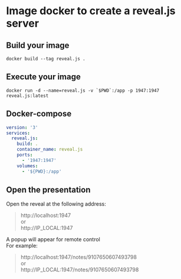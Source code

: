 # Image docker to create a reveal.js server

## Build your image
```shell
docker build --tag reveal.js .
```

## Execute your image

```shell
docker run -d --name=reveal.js -v `$PWD`:/app -p 1947:1947 reveal.js:latest
```

## Docker-compose
```yml
version: '3'
services:
  reveal.js:
    build: .
    container_name: reveal.js
    ports:
      - '1947:1947'
    volumes:
      - '${PWD}:/app'
```

## Open the presentation
Open the reveal at the following address:  
>http://localhost:1947  
>or  
>http://IP_LOCAL:1947  

A popup will appear for remote control  
For example:  
>http://localhost:1947/notes/9107650607493798  
>or  
>http://IP_LOCAL:1947/notes/9107650607493798  

